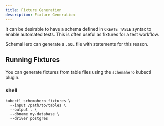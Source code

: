 ```yaml
---
title: Fixture Generation
description: Fixture Generation
---
```


It can be desirable to have a schema defined in `CREATE TABLE` syntax to enable automated tests.
This is often useful as fixtures for a test workflow.

SchemaHero can generate a `.SQL` file with statements for this reason.

## Running Fixtures

You can generate fixtures from table files using the `schemahero` kubectl plugin.

### shell

```shell
kubectl schemahero fixtures \
  --input /path/to/tables \
  --output . \
  --dbname my-database \
  --driver postgres
```
